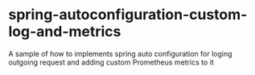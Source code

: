 # spring-autoconfiguration-custom-log-and-metrics
A sample of how to implements spring auto configuration for loging outgoing request and adding custom Prometheus metrics to it
